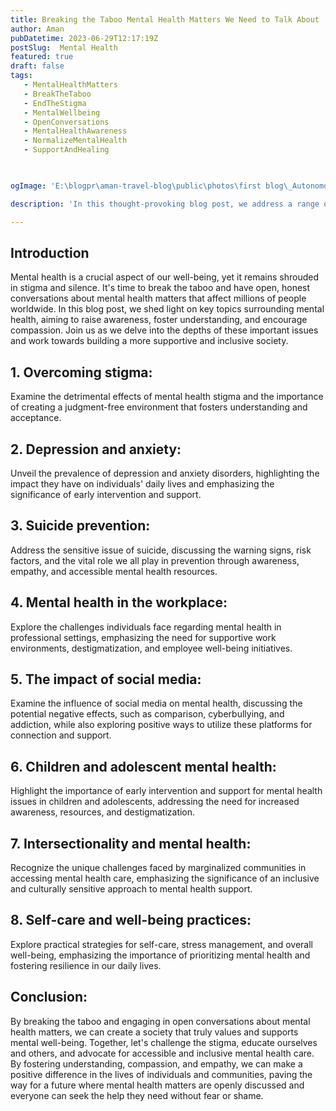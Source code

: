 ```yaml
---
title: Breaking the Taboo Mental Health Matters We Need to Talk About
author: Aman
pubDatetime: 2023-06-29T12:17:19Z
postSlug:  Mental Health
featured: true
draft: false
tags:
   - MentalHealthMatters
   - BreakTheTaboo
   - EndTheStigma
   - MentalWellbeing
   - OpenConversations
   - MentalHealthAwareness
   - NormalizeMentalHealth
   - SupportAndHealing
  


ogImage: 'E:\blogpr\aman-travel-blog\public\photos\first blog\_Autonomous Wea 0.png'

description: 'In this thought-provoking blog post, we address a range of mental health matters that often go unspoken, unveiling the impact they have on individuals and communities. By shedding light on these topics, we hope to dismantle the barriers that prevent people from seeking help and create a safe space for conversations that promote empathy and healing.'

---
```

## Introduction


Mental health is a crucial aspect of our well-being, yet it remains shrouded in stigma and silence. It's time to break the taboo and have open, honest conversations about mental health matters that affect millions of people worldwide. In this blog post, we shed light on key topics surrounding mental health, aiming to raise awareness, foster understanding, and encourage compassion. Join us as we delve into the depths of these important issues and work towards building a more supportive and inclusive society.

## 1.  Overcoming stigma:
 Examine the detrimental effects of mental health stigma and the importance of creating a judgment-free environment that fosters understanding and acceptance.

## 2. Depression and anxiety: 
Unveil the prevalence of depression and anxiety disorders, highlighting the impact they have on individuals' daily lives and emphasizing the significance of early intervention and support.

## 3. Suicide prevention:
 Address the sensitive issue of suicide, discussing the warning signs, risk factors, and the vital role we all play in prevention through awareness, empathy, and accessible mental health resources.

## 4. Mental health in the workplace:
 Explore the challenges individuals face regarding mental health in professional settings, emphasizing the need for supportive work environments, destigmatization, and employee well-being initiatives.

## 5. The impact of social media: 
Examine the influence of social media on mental health, discussing the potential negative effects, such as comparison, cyberbullying, and addiction, while also exploring positive ways to utilize these platforms for connection and support.

## 6. Children and adolescent mental health: 
Highlight the importance of early intervention and support for mental health issues in children and adolescents, addressing the need for increased awareness, resources, and destigmatization.

## 7. Intersectionality and mental health:
Recognize the unique challenges faced by marginalized communities in accessing mental health care, emphasizing the significance of an inclusive and culturally sensitive approach to mental health support.

## 8. Self-care and well-being practices:
 Explore practical strategies for self-care, stress management, and overall well-being, emphasizing the importance of prioritizing mental health and fostering resilience in our daily lives.

## Conclusion:
By breaking the taboo and engaging in open conversations about mental health matters, we can create a society that truly values and supports mental well-being. Together, let's challenge the stigma, educate ourselves and others, and advocate for accessible and inclusive mental health care. By fostering understanding, compassion, and empathy, we can make a positive difference in the lives of individuals and communities, paving the way for a future where mental health matters are openly discussed and everyone can seek the help they need without fear or shame.